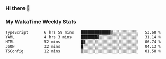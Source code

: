 ### Hi there 👋

<!--
**royschrauwen/royschrauwen** is a ✨ _special_ ✨ repository because its `README.md` (this file) appears on your GitHub profile.

Here are some ideas to get you started:

- 🔭 I’m currently working on ...
- 🌱 I’m currently learning ...
- 👯 I’m looking to collaborate on ...
- 🤔 I’m looking for help with ...
- 💬 Ask me about ...
- 📫 How to reach me: ...
- 😄 Pronouns: ...
- ⚡ Fun fact: ...
-->


### My WakaTime Weekly Stats
<!--START_SECTION:waka-->

```txt
TypeScript       6 hrs 59 mins   █████████████▒░░░░░░░░░░░   53.68 %
YAML             4 hrs 3 mins    ███████▓░░░░░░░░░░░░░░░░░   31.14 %
HTML             52 mins         █▓░░░░░░░░░░░░░░░░░░░░░░░   06.74 %
JSON             32 mins         █░░░░░░░░░░░░░░░░░░░░░░░░   04.13 %
TSConfig         12 mins         ▒░░░░░░░░░░░░░░░░░░░░░░░░   01.58 %
```

<!--END_SECTION:waka-->
